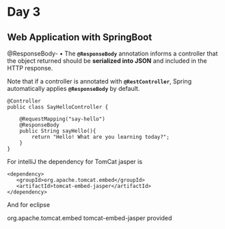 # Day 3

## Web Application with SpringBoot

@ResponseBody-
• The **`@ResponseBody`** annotation informs a controller that the object returned should be **serialized into JSON** and included in the HTTP response.

Note that if a controller is annotated with **`@RestController`**, Spring automatically applies **`@ResponseBody`** by default.

```
@Controller
public class SayHelloController {

    @RequestMapping("say-hello")
    @ResponseBody
    public String sayHello(){
        return "Hello! What are you learning today?";
    }
}
```

For intelliJ the dependency for TomCat jasper is 

```
<dependency>
   <groupId>org.apache.tomcat.embed</groupId>
   <artifactId>tomcat-embed-jasper</artifactId>
</dependency>
```

And for eclipse

<dependency>
	<groupId>org.apache.tomcat.embed</groupId>
	<artifactId>tomcat-embed-jasper</artifactId>
	<scope>provided</scope>
</dependency>
